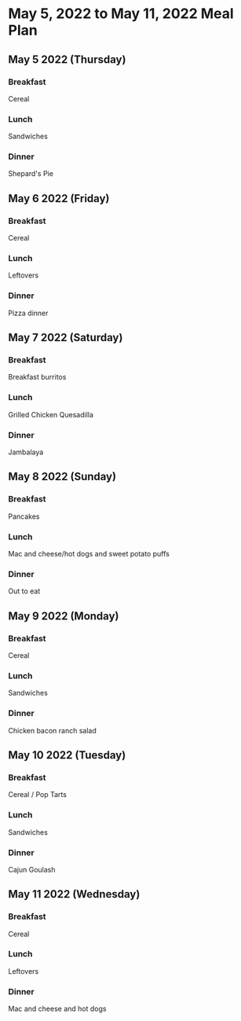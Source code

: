 
# May 5, 2022 to May 11, 2022 Meal Plan

## May 5 2022 (Thursday)

### Breakfast

Cereal

### Lunch

Sandwiches

### Dinner

Shepard's Pie

## May 6 2022 (Friday)

### Breakfast

Cereal

### Lunch

Leftovers

### Dinner

Pizza dinner

## May 7 2022 (Saturday)

### Breakfast

Breakfast burritos

### Lunch

Grilled Chicken Quesadilla

### Dinner

Jambalaya

## May 8 2022 (Sunday)

### Breakfast

Pancakes

### Lunch

Mac and cheese/hot dogs and sweet potato puffs

### Dinner

Out to eat

## May 9 2022 (Monday)

### Breakfast

Cereal

### Lunch

Sandwiches

### Dinner

Chicken bacon ranch salad

## May 10 2022 (Tuesday)

### Breakfast

Cereal / Pop Tarts

### Lunch

Sandwiches

### Dinner

Cajun Goulash

## May 11 2022 (Wednesday)

### Breakfast

Cereal

### Lunch

Leftovers

### Dinner

Mac and cheese and hot dogs
